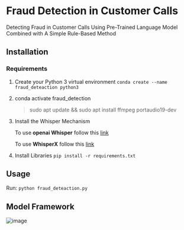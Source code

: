 # Fraud Detection in Customer Calls
Detecting Fraud in Customer Calls Using Pre-Trained Language Model Combined with A Simple Rule-Based Method

## Installation
### Requirements
1. Create your Python 3 virtual environment 
   ```conda create --name fraud_deteaction python3```
2. conda activate fraud_detection
   > sudo apt update && sudo apt install ffmpeg portaudio19-dev

3. Install the Whisper Mechanism
 
    To use **openai Whisper** follow this [link](https://github.com/openai/whisper)
 
    To use **WhisperX** follow this [link](https://github.com/m-bain/whisperX)
 
3. Install Libraries
   ```pip install -r requirements.txt```

## Usage
Run: 
```python fraud_deteaction.py```

## Model Framework

![image](/images/fraud_system_copy.png)
